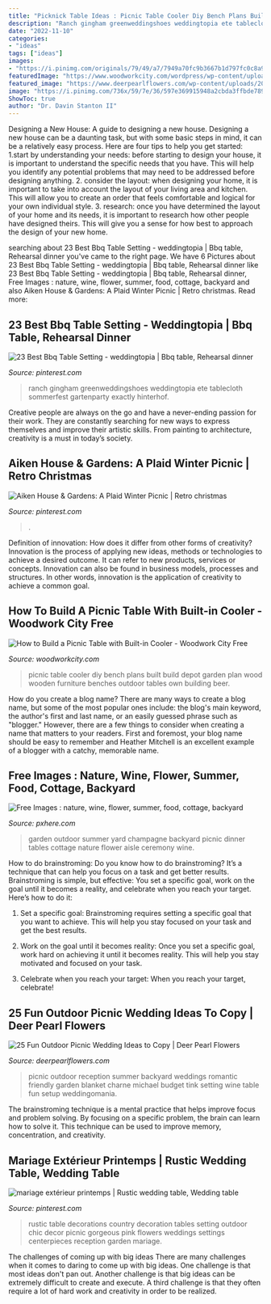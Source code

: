 ```yaml
---
title: "Picknick Table Ideas : Picnic Table Cooler Diy Bench Plans Built Build Depot Garden Plan Wood Wooden Furniture Benches Outdoor Tables Own Building Beer"
description: "Ranch gingham greenweddingshoes weddingtopia ete tablecloth sommerfest gartenparty exactly hinterhof"
date: "2022-11-10"
categories:
- "ideas"
tags: ["ideas"]
images:
- "https://i.pinimg.com/originals/79/49/a7/7949a70fc9b3667b1d797fc0c8a97deb.jpg"
featuredImage: "https://www.woodworkcity.com/wordpress/wp-content/uploads/2014/06/Picnic-Table-with-Built-in-Cooler.jpg"
featured_image: "https://www.deerpearlflowers.com/wp-content/uploads/2017/02/Summer-Outdoor-Picnic-Wedding-Ideas-11.jpg"
image: "https://i.pinimg.com/736x/59/7e/36/597e369915948a2cbda3ffbde7895e90--wedding-table-decorations-rustic-wedding-tables.jpg"
ShowToc: true
author: "Dr. Davin Stanton II"
---
```



Designing a New House: A guide to designing a new house.
Designing a new house can be a daunting task, but with some basic steps in mind, it can be a relatively easy process. Here are four tips to help you get started: 1.start by understanding your needs: before starting to design your house, it is important to understand the specific needs that you have. This will help you identify any potential problems that may need to be addressed before designing anything. 2. consider the layout: when designing your home, it is important to take into account the layout of your living area and kitchen. This will allow you to create an order that feels comfortable and logical for your own individual style. 3. research: once you have determined the layout of your home and its needs, it is important to research how other people have designed theirs. This will give you a sense for how best to approach the design of your new home. 
	

		
searching about 23 Best Bbq Table Setting - weddingtopia | Bbq table, Rehearsal dinner you've came to the right page. We have 6 Pictures about 23 Best Bbq Table Setting - weddingtopia | Bbq table, Rehearsal dinner like 23 Best Bbq Table Setting - weddingtopia | Bbq table, Rehearsal dinner, Free Images : nature, wine, flower, summer, food, cottage, backyard and also Aiken House &amp; Gardens: A Plaid Winter Picnic | Retro christmas. Read more:
		
    
## 23 Best Bbq Table Setting - Weddingtopia | Bbq Table, Rehearsal Dinner

<img loading=lazy src="https://i.pinimg.com/originals/79/49/a7/7949a70fc9b3667b1d797fc0c8a97deb.jpg" onerror="this.onerror=null;this.src='https://tse3.mm.bing.net/th?id=OIP.fHJjSzNQ1xXQFmu7rCBb0AHaJr&amp;pid=15.1';" alt="23 Best Bbq Table Setting - weddingtopia | Bbq table, Rehearsal dinner">

_Source: pinterest.com_

>ranch gingham greenweddingshoes weddingtopia ete tablecloth sommerfest gartenparty exactly hinterhof. 

	

Creative people are always on the go and have a never-ending passion for their work. They are constantly searching for new ways to express themselves and improve their artistic skills. From painting to architecture, creativity is a must in today’s society.

    
## Aiken House &amp; Gardens: A Plaid Winter Picnic | Retro Christmas

<img loading=lazy src="https://i.pinimg.com/originals/02/e9/62/02e9623a42c6b7e3806e5b0ea7b760b0.jpg" onerror="this.onerror=null;this.src='https://tse1.mm.bing.net/th?id=OIP.uQEmFbDsaAwHToTCb7mieAHaFr&amp;pid=15.1';" alt="Aiken House &amp; Gardens: A Plaid Winter Picnic | Retro christmas">

_Source: pinterest.com_

>. 

	

Definition of innovation: How does it differ from other forms of creativity?
Innovation is the process of applying new ideas, methods or technologies to achieve a desired outcome. It can refer to new products, services or concepts. Innovation can also be found in business models, processes and structures. In other words, innovation is the application of creativity to achieve a common goal.

    
## How To Build A Picnic Table With Built-in Cooler - Woodwork City Free

<img loading=lazy src="https://www.woodworkcity.com/wordpress/wp-content/uploads/2014/06/Picnic-Table-with-Built-in-Cooler.jpg" onerror="this.onerror=null;this.src='https://tse4.mm.bing.net/th?id=OIP.HA29UzU3AxwE7lEyHqYdyQHaEK&amp;pid=15.1';" alt="How to Build a Picnic Table with Built-in Cooler - Woodwork City Free">

_Source: woodworkcity.com_

>picnic table cooler diy bench plans built build depot garden plan wood wooden furniture benches outdoor tables own building beer. 

	

How do you create a blog name?
There are many ways to create a blog name, but some of the most popular ones include: the blog's main keyword, the author's first and last name, or an easily guessed phrase such as "blogger." However, there are a few things to consider when creating a name that matters to your readers. First and foremost, your blog name should be easy to remember and Heather Mitchell is an excellent example of a blogger with a catchy, memorable name.

    
## Free Images : Nature, Wine, Flower, Summer, Food, Cottage, Backyard

<img loading=lazy src="https://get.pxhere.com/photo/nature-wine-flower-summer-food-cottage-backyard-garden-wedding-aisle-picnic-ceremony-dinner-party-tables-champagne-yard-garden-party-outdoor-party-855976.jpg" onerror="this.onerror=null;this.src='https://tse2.mm.bing.net/th?id=OIP.mOyXTnZgiAEmoXMuikIRvAHaE2&amp;pid=15.1';" alt="Free Images : nature, wine, flower, summer, food, cottage, backyard">

_Source: pxhere.com_

>garden outdoor summer yard champagne backyard picnic dinner tables cottage nature flower aisle ceremony wine. 

	

How to do brainstroming:
Do you know how to do brainstroming? It’s a technique that can help you focus on a task and get better results. Brainstroming is simple, but effective: You set a specific goal, work on the goal until it becomes a reality, and celebrate when you reach your target. Here’s how to do it: 
1. Set a specific goal: Brainstroming requires setting a specific goal that you want to achieve. This will help you stay focused on your task and get the best results. 

2. Work on the goal until it becomes reality: Once you set a specific goal, work hard on achieving it until it becomes reality. This will help you stay motivated and focused on your task. 

3. Celebrate when you reach your target: When you reach your target, celebrate!

    
## 25 Fun Outdoor Picnic Wedding Ideas To Copy | Deer Pearl Flowers

<img loading=lazy src="https://www.deerpearlflowers.com/wp-content/uploads/2017/02/Summer-Outdoor-Picnic-Wedding-Ideas-11.jpg" onerror="this.onerror=null;this.src='https://tse1.mm.bing.net/th?id=OIP.7FJQaHBFByMxnyayjCrUuAHaLJ&amp;pid=15.1';" alt="25 Fun Outdoor Picnic Wedding Ideas to Copy | Deer Pearl Flowers">

_Source: deerpearlflowers.com_

>picnic outdoor reception summer backyard weddings romantic friendly garden blanket charne michael budget tink setting wine table fun setup weddingomania. 

	

The brainstroming technique is a mental practice that helps improve focus and problem solving. By focusing on a specific problem, the brain can learn how to solve it. This technique can be used to improve memory, concentration, and creativity.

    
## Mariage Extérieur Printemps | Rustic Wedding Table, Wedding Table

<img loading=lazy src="https://i.pinimg.com/736x/59/7e/36/597e369915948a2cbda3ffbde7895e90--wedding-table-decorations-rustic-wedding-tables.jpg" onerror="this.onerror=null;this.src='https://tse4.mm.bing.net/th?id=OIP.Z6tnStIqztwXO4IdWkLs0wHaLH&amp;pid=15.1';" alt="mariage extérieur printemps | Rustic wedding table, Wedding table">

_Source: pinterest.com_

>rustic table decorations country decoration tables setting outdoor chic decor picnic gorgeous pink flowers weddings settings centerpieces reception garden mariage. 

	

The challenges of coming up with big ideas
There are many challenges when it comes to daring to come up with big ideas. One challenge is that most ideas don't pan out. Another challenge is that big ideas can be extremely difficult to create and execute. A third challenge is that they often require a lot of hard work and creativity in order to be realized.

